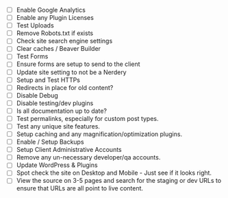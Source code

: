 - [ ] Enable Google Analytics
- [ ] Enable any Plugin Licenses
- [ ] Test Uploads
- [ ] Remove Robots.txt if exists
- [ ] Check site search engine settings
- [ ] Clear caches / Beaver Builder
- [ ] Test Forms
- [ ] Ensure forms are setup to send to the client
- [ ] Update site setting to not be a Nerdery
- [ ] Setup and Test HTTPs
- [ ] Redirects in place for old content?
- [ ] Disable Debug
- [ ] Disable testing/dev plugins
- [ ] Is all documentation up to date?
- [ ] Test permalinks, especially for custom post types.
- [ ] Test any unique site features.
- [ ] Setup caching and any magnification/optimization plugins.
- [ ] Enable / Setup Backups
- [ ] Setup Client Administrative Accounts
- [ ] Remove any un-necessary developer/qa accounts.
- [ ] Update WordPress & Plugins
- [ ] Spot check the site on Desktop and Mobile - Just see if it looks right.
- [ ] View the source on 3-5 pages and search for the staging or dev URLs to ensure that URLs are all point to live content.
